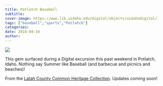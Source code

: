 ```yaml
---
title: Potlatch Baseball
subtitle: 
cover-image: https://www.lib.uidaho.edu/digital/objects/uidahodigital/173001164287.jpg
tags: ["baseball","sports","Potlatch"]
categories: 
date: 2018-04-16
author: 
---
```


<p><img class="img-fluid" class="img-fluid" class="img-fluid"  src="https://www.lib.uidaho.edu/digital/objects/uidahodigital/173001164287.jpg" /></p>
<div class="mt-3">
 <p>This gem surfaced during a Digital excursion this past weekend in Potlatch, Idaho. Nothing say Summer like Baseball (and barbecue and picnics and beaches)! </p>
 <p>From the <a href="https://www.lib.uidaho.edu/digital/lcheritage/index.html" target="_blank">Latah County Common Heritage Collection</a>. Updates coming soon!</p> 
</div>
